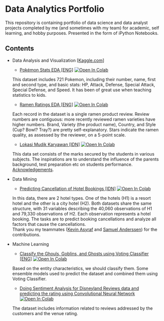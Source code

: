 # Data Analytics Portfolio
This repository is containing portfolio of data science and data analyst projects completed by me (and sometimes with my team) for academic, self learning, and hobby purposes.
Presented in the form of iPython Notebooks.

## Contents
- Data Analysis and Visualization [[Kaggle.com](https://www.kaggle.com/)]
  * [Pokémon Stats EDA \[ENG\]](https://github.com/Iqrar99/data-science-portfolio/blob/master/Pok%C3%A9mon%20Stats%20EDA.ipynb)
  [![Open In Colab](https://colab.research.google.com/assets/colab-badge.svg)](https://colab.research.google.com/github/Iqrar99/data-science-portfolio/blob/master/Pok%C3%A9mon%20Stats%20EDA.ipynb)

  This dataset includes 721 Pokemon, including their number, name, first and second type, and basic stats: HP, Attack, Defense, Special Attack, Special Defense, and Speed. It has been of great use when teaching statistics to kids.
  * [Ramen Ratings EDA \[ENG\]](https://github.com/Iqrar99/data-science-portfolio/blob/master/ramen-ratings-eda.ipynb)
  [![Open In Colab](https://colab.research.google.com/assets/colab-badge.svg)](https://colab.research.google.com/github/Iqrar99/data-science-portfolio/blob/master/ramen-ratings-eda.ipynb)

  Each record in the dataset is a single ramen product review. Review numbers are contiguous: more recently reviewed ramen varieties have higher numbers. Brand, Variety (the product name), Country, and Style (Cup? Bowl? Tray?) are pretty self-explanatory. Stars indicate the ramen quality, as assessed by the reviewer, on a 5-point scale.
  * [Lokasi Mudik Karyawan \[IDN\]](https://github.com/Iqrar99/data-science-portfolio/blob/master/Lokasi%20Mudik%20Karyawan.ipynb)
  [![Open In Colab](https://colab.research.google.com/assets/colab-badge.svg)](https://colab.research.google.com/github/Iqrar99/data-science-portfolio/blob/master/Lokasi%20Mudik%20Karyawan.ipynb)

  
  This data set consists of the marks secured by the students in various subjects. The inspirations are to understand the influence of the parents background, test preparation etc on students performance. [Acknowledgements](http://roycekimmons.com/tools/generated_data/exams).
- Data Mining
  * [Predicting Cancellation of Hotel Bookings \[IDN\]](https://github.com/Iqrar99/data-science-portfolio/blob/master/Hotel%20Bookings.ipynb)
  [![Open In Colab](https://colab.research.google.com/assets/colab-badge.svg)](https://colab.research.google.com/github/Iqrar99/data-science-portfolio/blob/master/Hotel%20Bookings.ipynb)
  
  In this data, there are 2 hotel types. One of the hotels (H1) is a resort hotel and the other is a city hotel (H2). Both datasets share the same structure, with 31 variables describing the 40,060 observations of H1 and 79,330 observations of H2. Each observation represents a hotel booking. The tasks are to predict booking cancellations and analyze all factors that cause the cancellations. <br>
  Thank you my teammates ([Kevin Asyraf](https://www.linkedin.com/in/kevinasyraf/) and [Samuel Anderssen](https://www.linkedin.com/in/samuelanderssen/)) for the contributions.
- Machine Learning
  * [Classify the Ghouls, Goblins, and Ghosts using Voting Classifier \[ENG\]](https://github.com/Iqrar99/data-science-portfolio/blob/master/ghouls-goblins-and-ghosts-voting-classifier.ipynb)
  [![Open In Colab](https://colab.research.google.com/assets/colab-badge.svg)](https://colab.research.google.com/github/Iqrar99/data-science-portfolio/blob/master/ghouls-goblins-and-ghosts-voting-classifier.ipynb)

  Based on the entity characteristics, we should classify them. Some ensemble models used to predict the dataset and combined them using Voting Classifier.

  * [Doing Sentiment Analysis for Disneyland Reviews data and predicting the rating using Convolutional Neural Network](https://github.com/Iqrar99/data-science-portfolio/blob/master/Disney-Land-Reviews.ipynb)
  [![Open In Colab](https://colab.research.google.com/assets/colab-badge.svg)](https://colab.research.google.com/github/Iqrar99/data-science-portfolio/blob/master/Disney-Land-Reviews.ipynb)
  
  The dataset includes information related to reviews addressed by the customers and the venue rating.
  
